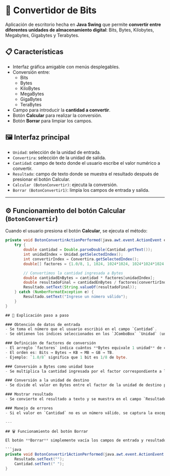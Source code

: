 # 🧮 Convertidor de Bits

Aplicación de escritorio hecha en **Java Swing** que permite **convertir entre diferentes unidades de almacenamiento digital**: Bits, Bytes, Kilobytes, Megabytes, Gigabytes y Terabytes.

## 📋 Características

- Interfaz gráfica amigable con menús desplegables.
- Conversión entre:
  - Bits
  - Bytes
  - KiloBytes
  - MegaBytes
  - GigaBytes
  - TeraBytes
- Campo para introducir la **cantidad a convertir**.
- Botón **Calcular** para realizar la conversión.
- Botón **Borrar** para limpiar los campos.

## 🖼️ Interfaz principal

- `Unidad`: selección de la unidad de entrada.
- `Convertira`: selección de la unidad de salida.
- `Cantidad`: campo de texto donde el usuario escribe el valor numérico a convertir.
- `Resultado`: campo de texto donde se muestra el resultado después de presionar el botón Calcular.
- `Calcular (BotonConvertir)`: ejecuta la conversión.
- `Borrar (BotonConvertir1)`: limpia los campos de entrada y salida.

---

## ⚙️ Funcionamiento del botón Calcular (`BotonConvertir`)

Cuando el usuario presiona el botón **Calcular**, se ejecuta el método:

```java
private void BotonConvertirActionPerformed(java.awt.event.ActionEvent evt) {
    try {
        double cantidad = Double.parseDouble(Cantidad.getText());
        int unidadIndex = Unidad.getSelectedIndex();
        int convertirIndex = Convertira.getSelectedIndex();
        double[] factores = {1.0/8, 1, 1024, 1024*1024, 1024*1024*1024, 1024L*1024*1024*1024};

        // Convertimos la cantidad ingresada a Bytes
        double cantidadEnBytes = cantidad * factores[unidadIndex];
        double resultadoFinal = cantidadEnBytes / factores[convertirIndex];
        Resultado.setText(String.valueOf(resultadoFinal));
    } catch (NumberFormatException e) {
        Resultado.setText("Ingrese un número válido");
    }
}

## 🧠 Explicación paso a paso

### Obtención de datos de entrada
- Se toma el número que el usuario escribió en el campo `Cantidad`.
- Se obtienen los índices seleccionados en los `JComboBox` `Unidad` (unidad origen) y `Convertira` (unidad destino).

### Definición de factores de conversión
- El arreglo `factores` indica cuántos **Bytes equivale 1 unidad** de cada tipo.
- El orden es: Bits → Bytes → KB → MB → GB → TB.
- Ejemplo: `1.0/8` significa que 1 bit es 1/8 de byte.

### Conversión a Bytes como unidad base
- Se multiplica la cantidad ingresada por el factor correspondiente a la unidad de entrada, para obtener el valor en **Bytes**.

### Conversión a la unidad de destino
- Se divide el valor en Bytes entre el factor de la unidad de destino para obtener el resultado convertido.

### Mostrar resultado
- Se convierte el resultado a texto y se muestra en el campo `Resultado`.

### Manejo de errores
- Si el valor en `Cantidad` no es un número válido, se captura la excepción `NumberFormatException` y se muestra el mensaje `"Ingrese un número válido"`.

---

## 🗑️ Funcionamiento del botón Borrar

El botón **Borrar** simplemente vacía los campos de entrada y resultado:

```java
private void BotonConvertir1ActionPerformed(java.awt.event.ActionEvent evt) {
    Resultado.setText("");
    Cantidad.setText(" ");
}


